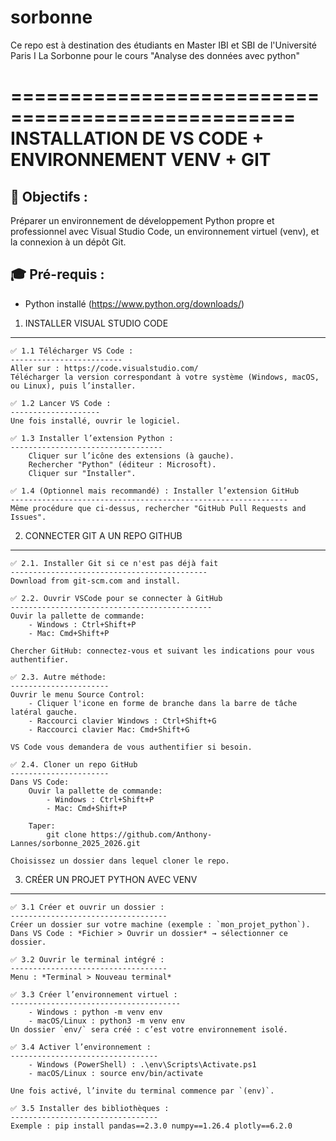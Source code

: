 # sorbonne
Ce repo est à destination des étudiants en Master IBI et SBI de l'Université Paris I La Sorbonne pour le cours "Analyse des données avec python"

==================================================
INSTALLATION DE VS CODE + ENVIRONNEMENT VENV + GIT
==================================================

🎯 Objectifs :
---------------
Préparer un environnement de développement Python propre et professionnel avec Visual Studio Code, un environnement virtuel (venv), et la connexion à un dépôt Git.

🎓 Pré-requis :
----------------
- Python installé (https://www.python.org/downloads/)


1. INSTALLER VISUAL STUDIO CODE
-------------------------------

    ✅ 1.1 Télécharger VS Code :
    -------------------------
    Aller sur : https://code.visualstudio.com/
    Télécharger la version correspondant à votre système (Windows, macOS, ou Linux), puis l’installer.

    ✅ 1.2 Lancer VS Code :
    --------------------
    Une fois installé, ouvrir le logiciel.

    ✅ 1.3 Installer l’extension Python :
    ----------------------------------
        Cliquer sur l’icône des extensions (à gauche).
        Rechercher "Python" (éditeur : Microsoft).
        Cliquer sur "Installer".

    ✅ 1.4 (Optionnel mais recommandé) : Installer l’extension GitHub
    --------------------------------------------------------------
    Même procédure que ci-dessus, rechercher "GitHub Pull Requests and Issues".



2. CONNECTER GIT A UN REPO GITHUB
----------------------------------

    ✅ 2.1. Installer Git si ce n'est pas déjà fait
    --------------------------------------------
    Download from git-scm.com and install.

    ✅ 2.2. Ouvrir VSCode pour se connecter à GitHub
    ---------------------------------------------
    Ouvir la pallette de commande:
        - Windows : Ctrl+Shift+P
        - Mac: Cmd+Shift+P

    Chercher GitHub: connectez-vous et suivant les indications pour vous authentifier.

    ✅ 2.3. Autre méthode:
    ----------------------
    Ouvrir le menu Source Control:
        - Cliquer l'icone en forme de branche dans la barre de tâche latéral gauche.
        - Raccourci clavier Windows : Ctrl+Shift+G
        - Raccourci clavier Mac: Cmd+Shift+G

    VS Code vous demandera de vous authentifier si besoin.

    ✅ 2.4. Cloner un repo GitHub
    ----------------------
    Dans VS Code:
        Ouvir la pallette de commande:
            - Windows : Ctrl+Shift+P
            - Mac: Cmd+Shift+P

        Taper:
            git clone https://github.com/Anthony-Lannes/sorbonne_2025_2026.git

    Choisissez un dossier dans lequel cloner le repo.


3. CRÉER UN PROJET PYTHON AVEC VENV
-----------------------------------

    ✅ 3.1 Créer et ouvrir un dossier :
    -----------------------------------
    Créer un dossier sur votre machine (exemple : `mon_projet_python`).
    Dans VS Code : *Fichier > Ouvrir un dossier* → sélectionner ce dossier.

    ✅ 3.2 Ouvrir le terminal intégré :
    -----------------------------------
    Menu : *Terminal > Nouveau terminal*

    ✅ 3.3 Créer l’environnement virtuel :
    --------------------------------------
        - Windows : python -m venv env
        - macOS/Linux : python3 -m venv env
    Un dossier `env/` sera créé : c’est votre environnement isolé.

    ✅ 3.4 Activer l’environnement :
    ---------------------------------
        - Windows (PowerShell) : .\env\Scripts\Activate.ps1
        - macOS/Linux : source env/bin/activate

    Une fois activé, l’invite du terminal commence par `(env)`.

    ✅ 3.5 Installer des bibliothèques :
    ---------------------------------
    Exemple : pip install pandas==2.3.0 numpy==1.26.4 plotly==6.2.0
